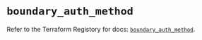 # `boundary_auth_method`

Refer to the Terraform Registory for docs: [`boundary_auth_method`](https://registry.terraform.io/providers/hashicorp/boundary/1.1.7/docs/resources/auth_method).
